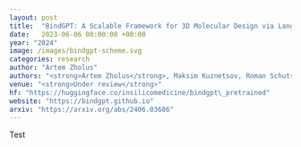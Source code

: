 ```yaml
---
layout: post
title:  "BindGPT: A Scalable Framework for 3D Molecular Design via Language Modeling and Reinforcement Learning"
date:   2023-06-06 00:00:00 +00:00
year: "2024"
image: /images/bindgpt-scheme.svg
categories: research
author: "Artem Zholus"
authors: "<strong>Artem Zholus</strong>, Maksim Kuznetsov, Roman Schutski, Rim Shayakhmetov, Daniil Polykovskiy, Sarath Chandar, Alex Zhavoronkov"
venue: "<strong>Under review</strong>"
hf: "https://huggingface.co/insilicomedicine/bindgpt\_pretrained"
website: "https://bindgpt.github.io"
arxiv: "https://arxiv.org/abs/2406.03686"
---
```

Test
    
